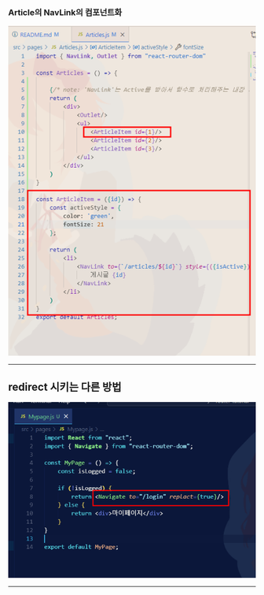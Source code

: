### Article의 NavLink의 컴포넌트화
![alt text](image.png)

<hr/>

## redirect 시키는 다른 방법 
![alt text](image-1.png)

<hr/>